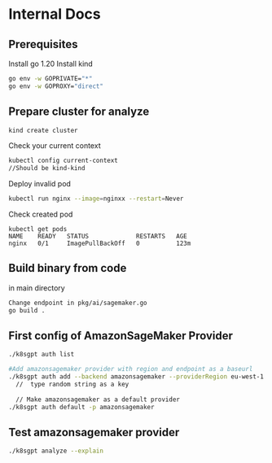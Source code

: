 # Internal Docs

## Prerequisites

Install go 1.20
Install kind

```bash
go env -w GOPRIVATE="*"
go env -w GOPROXY="direct"
```

## Prepare cluster for analyze

```bash
kind create cluster
```

Check your current context

```bash
kubectl config current-context
//Should be kind-kind
```

Deploy invalid pod

```bash
kubectl run nginx --image=nginxx --restart=Never
```

Check created pod
```
kubectl get pods
NAME    READY   STATUS             RESTARTS   AGE
nginx   0/1     ImagePullBackOff   0          123m
```

## Build binary from code

in main directory

```bash
Change endpoint in pkg/ai/sagemaker.go
go build .
```

## First config of AmazonSageMaker Provider

```bash
./k8sgpt auth list

#Add amazonsagemaker provider with region and endpoint as a baseurl
./k8sgpt auth add --backend amazonsagemaker --providerRegion eu-west-1 --baseurl endpoint-T4PjjeNFdFpW 
  //  type random string as a key
 
  // Make amazonsagemaker as a default provider
./k8sgpt auth default -p amazonsagemaker 
```

## Test amazonsagemaker provider

```bash
./k8sgpt analyze --explain
```
